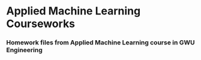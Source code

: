 # Applied Machine Learning Courseworks

### Homework files from Applied Machine Learning course in GWU Engineering
